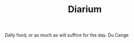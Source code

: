---
title: Diarium
letter: D
permalink: "/definitions/bld-diarium.html"
body: Dally food, or as much as will suffice for the day. Du Cange
published_at: '2018-07-07'
source: Black's Law Dictionary 2nd Ed (1910)
layout: post
---